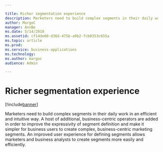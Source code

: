 ```yaml
---

title: Richer segmentation experience
description: Marketers need to build complex segments in their daily work in an efficient and intuitive way.
author: MargoC
manager: AnnBe
ms.date: 5/14/2018
ms.assetid: cf14de60-d36d-475b-a9b2-fcb0353c655a
ms.topic: article
ms.prod: 
ms.service: business-applications
ms.technology: 
ms.author: margoc
audience: Admin

---
```

#  Richer segmentation experience




[!include[banner](../../includes/banner.md)]

Marketers need to build complex segments in their daily work in an efficient and
intuitive way. A host of additional, business-centric operators are added in
order to improve the expressivity of segment definition and make it simpler for
business users to create complex, business-centric marketing segments. An
improved user experience for defining segments allows marketers and business
analysts to create segments more easily and efficiently.
